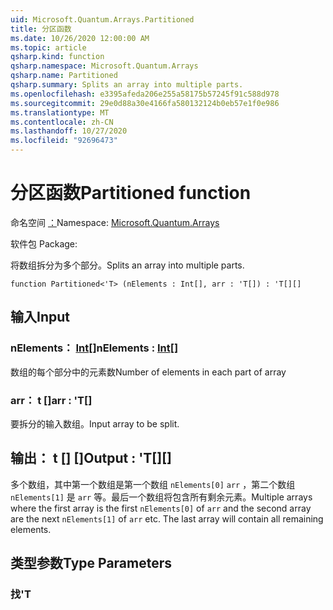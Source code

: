 ```yaml
---
uid: Microsoft.Quantum.Arrays.Partitioned
title: 分区函数
ms.date: 10/26/2020 12:00:00 AM
ms.topic: article
qsharp.kind: function
qsharp.namespace: Microsoft.Quantum.Arrays
qsharp.name: Partitioned
qsharp.summary: Splits an array into multiple parts.
ms.openlocfilehash: e3395afeda206e255a58175b57245f91c588d978
ms.sourcegitcommit: 29e0d88a30e4166fa580132124b0eb57e1f0e986
ms.translationtype: MT
ms.contentlocale: zh-CN
ms.lasthandoff: 10/27/2020
ms.locfileid: "92696473"
---
```

# <a name="partitioned-function"></a><span data-ttu-id="2ef64-102">分区函数</span><span class="sxs-lookup"><span data-stu-id="2ef64-102">Partitioned function</span></span>

<span data-ttu-id="2ef64-103">命名空间 [：](xref:Microsoft.Quantum.Arrays)</span><span class="sxs-lookup"><span data-stu-id="2ef64-103">Namespace: [Microsoft.Quantum.Arrays](xref:Microsoft.Quantum.Arrays)</span></span>

<span data-ttu-id="2ef64-104">软件包 [](https://nuget.org/packages/)</span><span class="sxs-lookup"><span data-stu-id="2ef64-104">Package: [](https://nuget.org/packages/)</span></span>


<span data-ttu-id="2ef64-105">将数组拆分为多个部分。</span><span class="sxs-lookup"><span data-stu-id="2ef64-105">Splits an array into multiple parts.</span></span>

```qsharp
function Partitioned<'T> (nElements : Int[], arr : 'T[]) : 'T[][]
```


## <a name="input"></a><span data-ttu-id="2ef64-106">输入</span><span class="sxs-lookup"><span data-stu-id="2ef64-106">Input</span></span>

### <a name="nelements--int"></a><span data-ttu-id="2ef64-107">nElements： [Int](xref:microsoft.quantum.lang-ref.int)[]</span><span class="sxs-lookup"><span data-stu-id="2ef64-107">nElements : [Int](xref:microsoft.quantum.lang-ref.int)[]</span></span>

<span data-ttu-id="2ef64-108">数组的每个部分中的元素数</span><span class="sxs-lookup"><span data-stu-id="2ef64-108">Number of elements in each part of array</span></span>


### <a name="arr--t"></a><span data-ttu-id="2ef64-109">arr： t []</span><span class="sxs-lookup"><span data-stu-id="2ef64-109">arr : 'T[]</span></span>

<span data-ttu-id="2ef64-110">要拆分的输入数组。</span><span class="sxs-lookup"><span data-stu-id="2ef64-110">Input array to be split.</span></span>



## <a name="output--t"></a><span data-ttu-id="2ef64-111">输出： t [] []</span><span class="sxs-lookup"><span data-stu-id="2ef64-111">Output : 'T[][]</span></span>

<span data-ttu-id="2ef64-112">多个数组，其中第一个数组是第一个数组 `nElements[0]` `arr` ，第二个数组 `nElements[1]` 是 `arr` 等。最后一个数组将包含所有剩余元素。</span><span class="sxs-lookup"><span data-stu-id="2ef64-112">Multiple arrays where the first array is the first `nElements[0]` of `arr` and the second array are the next `nElements[1]` of `arr` etc. The last array will contain all remaining elements.</span></span>

## <a name="type-parameters"></a><span data-ttu-id="2ef64-113">类型参数</span><span class="sxs-lookup"><span data-stu-id="2ef64-113">Type Parameters</span></span>

### <a name="t"></a><span data-ttu-id="2ef64-114">找</span><span class="sxs-lookup"><span data-stu-id="2ef64-114">'T</span></span>

